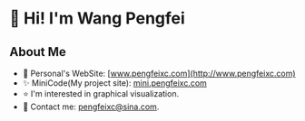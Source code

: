 # :man: Hi! I'm Wang Pengfei

## About Me

- :hear_no_evil: Personal's WebSite: [www.pengfeixc.com](http://www.pengfeixc.com)
- :sparkles: MiniCode(My project site): [mini.pengfeixc.com](http://mini.pengfeixc.com)
- :star: I'm interested in graphical visualization.
- :love_letter: Contact me: pengfeixc@sina.com.


